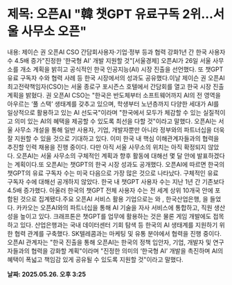 # **제목: 오픈AI "韓 챗GPT 유료구독 2위…서울 사무소 오픈"**

  내용: 제이슨 권 오픈AI CSO 간담회사용자·기업·정부 등과 협력 강화1년 간 한국 사용자 수 4.5배 증가"진정한 '한국형 AI' 개발 지원할 것"[서울경제] 오픈AI가 26일 서울 사무소를 개소 계획을 밝히고 공식적인 한국 인공지능(AI) 시장 진출을 선언했다. 또 챗GPT 유료 구독자 수와 협력 사례 등 한국 시장에서의 성과도 공유했다.이날 제이슨 권 오픈AI 최고전략책임자(CSO)는 서울 종로구 포시즌스 호텔에서 간담회를 열고 한국 시장 진출 계획을 밝혔다. 권 오픈AI CSO는 "한국은 반도체부터 소프트웨어까지 AI의 전 영역을 아우르는 ‘풀 스택’ 생태계를 갖추고 있으며, 학생부터 노년층까지 다양한 세대가 AI를 일상적으로 활용하고 있는 AI 선도국"이라며 "한국에서 모두가 체감할 수 있는 실질적이고 의미 있는 AI의 혜택을 제공할 수 있도록 최선을 다할 것"이라고 말했다. 오픈AI는 서울 사무소 개설을 통해 일반 사용자, 기업, 개발자뿐만 아니라 정부와의 파트너십을 더욱 잘 지원할 수 있을 것으로 기대하고 있다. 이미 한국 내 핵심 이해관계자들과의 협력을 추진할 인력 채용을 진행 중이다. 다만 아직 서울 사무소의 위치는 아직 확정되지 않았다. 오픈AI는 서울 사무소의 구체적인 계획과 향후 활동에 대해선 몇 달 안에 발표하겠다는 계획이다.또 오픈AI는 챗GPT의 한국 시장 성과도 공개했다. 오픈AI에 따르면 한국의 챗GPT의 유료 구독자 수는 미국 다음으로 가장 많은 것으로 나타났다. 구체적인 유료 구독자 수에 대해선 공개하지 않았다. 한국 내 챗GPT 사용자 수는 지난 1년 간 기존보다 4.5배 증가했다. 아울러 한국의 챗GPT 전체 사용자 수는 전 세계 상위 10개국 안에 포함된 것으로 집계됐다.주요 오픈AI 서비스 활용 기업으로는 와 , 한국산업은행, 을 들었다. 카카오는 오픈AI와의 파트너십을 통해 AI 기술을 자사 서비스에 통합하고, 직원 생산성을 높이고 있다. 크래프톤은 챗GPT를 업무에 활용하는 것은 물론 게임 개발에도 접목하고 있다. 산업은행과는 국내 데이터센터 기회 탐색 등 한국의 AI 생태계를 지원하기 위한 협력 관계를 구축했다. SK텔레콤과는 마케팅 및 유통 분야에서 협력을 진행 중이다.오픈AI 관계자는 "한국 진출을 통해 오픈AI는 한국의 정책 입안자, 기업, 개발자 및 연구자들과의 협력을 강화할 계획"이라며 "진정한 의미의 ‘한국형 AI’ 개발을 촉진하며 AI의 혜택이 폭넓고 책임감 있게 공유될 수 있도록 지원할 것"이라고 말했다.

  **날짜: 2025.05.26. 오후 3:25**